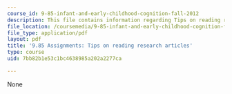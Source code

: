 ```yaml
---
course_id: 9-85-infant-and-early-childhood-cognition-fall-2012
description: This file contains information regarding Tips on reading research articles.
file_location: /coursemedia/9-85-infant-and-early-childhood-cognition-fall-2012/7bb82b1e53c1bc4638985a202a2277ca_MIT9_85F12_cr_tips.pdf
file_type: application/pdf
layout: pdf
title: '9.85 Assignments: Tips on reading research articles'
type: course
uid: 7bb82b1e53c1bc4638985a202a2277ca

---
```

None